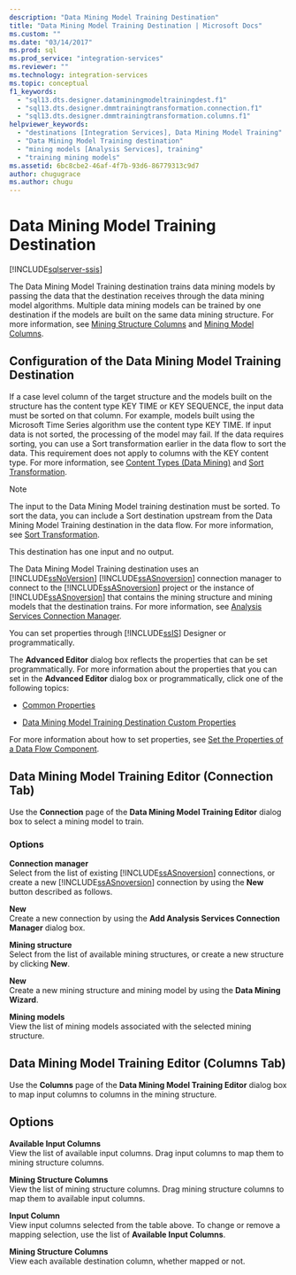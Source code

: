 ```yaml
---
description: "Data Mining Model Training Destination"
title: "Data Mining Model Training Destination | Microsoft Docs"
ms.custom: ""
ms.date: "03/14/2017"
ms.prod: sql
ms.prod_service: "integration-services"
ms.reviewer: ""
ms.technology: integration-services
ms.topic: conceptual
f1_keywords: 
  - "sql13.dts.designer.dataminingmodeltrainingdest.f1"
  - "sql13.dts.designer.dmmtrainingtransformation.connection.f1"
  - "sql13.dts.designer.dmmtrainingtransformation.columns.f1"
helpviewer_keywords: 
  - "destinations [Integration Services], Data Mining Model Training"
  - "Data Mining Model Training destination"
  - "mining models [Analysis Services], training"
  - "training mining models"
ms.assetid: 6bc8cbe2-46af-4f7b-93d6-86779313c9d7
author: chugugrace
ms.author: chugu
---
```

# Data Mining Model Training Destination

[!INCLUDE[sqlserver-ssis](../../includes/applies-to-version/sqlserver-ssis.md)]


  The Data Mining Model Training destination trains data mining models by passing the data that the destination receives through the data mining model algorithms. Multiple data mining models can be trained by one destination if the models are built on the same data mining structure. For more information, see [Mining Structure Columns](/analysis-services/data-mining/mining-structure-columns) and [Mining Model Columns](/analysis-services/data-mining/mining-model-columns).  
  
## Configuration of the Data Mining Model Training Destination  
 If a case level column of the target structure and the models built on the structure has the content type KEY TIME or KEY SEQUENCE, the input data must be sorted on that column. For example, models built using the Microsoft Time Series algorithm use the content type KEY TIME. If input data is not sorted, the processing of the model may fail. If the data requires sorting, you can use a Sort transformation earlier in the data flow to sort the data. This requirement does not apply to columns with the KEY content type. For more information, see [Content Types &#40;Data Mining&#41;](/analysis-services/data-mining/content-types-data-mining) and [Sort Transformation](../../integration-services/data-flow/transformations/sort-transformation.md).  
  
> [!NOTE]  
>  The input to the Data Mining Model training destination must be sorted. To sort the data, you can include a Sort destination upstream from the Data Mining Model Training destination in the data flow. For more information, see [Sort Transformation](../../integration-services/data-flow/transformations/sort-transformation.md).  
  
 This destination has one input and no output.  
  
 The Data Mining Model Training destination uses an [!INCLUDE[ssNoVersion](../../includes/ssnoversion-md.md)] [!INCLUDE[ssASnoversion](../../includes/ssasnoversion-md.md)] connection manager to connect to the [!INCLUDE[ssASnoversion](../../includes/ssasnoversion-md.md)] project or the instance of [!INCLUDE[ssASnoversion](../../includes/ssasnoversion-md.md)] that contains the mining structure and mining models that the destination trains. For more information, see [Analysis Services Connection Manager](../../integration-services/connection-manager/analysis-services-connection-manager.md).  
  
 You can set properties through [!INCLUDE[ssIS](../../includes/ssis-md.md)] Designer or programmatically.  
  
 The **Advanced Editor** dialog box reflects the properties that can be set programmatically. For more information about the properties that you can set in the **Advanced Editor** dialog box or programmatically, click one of the following topics:  
  
-   [Common Properties](./set-the-properties-of-a-data-flow-component.md)  
  
-   [Data Mining Model Training Destination Custom Properties](../../integration-services/data-flow/data-mining-model-training-destination-custom-properties.md)  
  
 For more information about how to set properties, see [Set the Properties of a Data Flow Component](../../integration-services/data-flow/set-the-properties-of-a-data-flow-component.md).  
  
## Data Mining Model Training Editor (Connection Tab)
  Use the **Connection** page of the **Data Mining Model Training Editor** dialog box to select a mining model to train.  
  
### Options  
 **Connection manager**  
 Select from the list of existing [!INCLUDE[ssASnoversion](../../includes/ssasnoversion-md.md)] connections, or create a new [!INCLUDE[ssASnoversion](../../includes/ssasnoversion-md.md)] connection by using the **New** button described as follows.  
  
 **New**  
 Create a new connection by using the **Add Analysis Services Connection Manager** dialog box.  
  
 **Mining structure**  
 Select from the list of available mining structures, or create a new structure by clicking **New**.  
  
 **New**  
 Create a new mining structure and mining model by using the **Data Mining Wizard**.  
  
 **Mining models**  
 View the list of mining models associated with the selected mining structure.  
  
## Data Mining Model Training Editor (Columns Tab)
  Use the **Columns** page of the **Data Mining Model Training Editor** dialog box to map input columns to columns in the mining structure.  
  
## Options  
 **Available Input Columns**  
 View the list of available input columns. Drag input columns to map them to mining structure columns.  
  
 **Mining Structure Columns**  
 View the list of mining structure columns. Drag mining structure columns to map them to available input columns.  
  
 **Input Column**  
 View input columns selected from the table above. To change or remove a mapping selection, use the list of **Available Input Columns**.  
  
 **Mining Structure Columns**  
 View each available destination column, whether mapped or not.  
